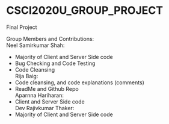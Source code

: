 # CSCI2020U_GROUP_PROJECT
Final Project 

Group Members and Contributions: <br />
Neel Samirkumar Shah: <br />
  * Majority of Client and Server Side code <br />
  * Bug Checking and Code Testing <br />
  * Code Cleansing <br />
Rija Baig: <br />
  * Code cleansing, and code explanations (comments) <br />
  * ReadMe and Github Repo <br />
Aparnna Hariharan: <br />
  * Client and Server Side code <br />
Dev Rajivkumar Thaker: <br />
  * Majority of Client and Server Side code <br />


